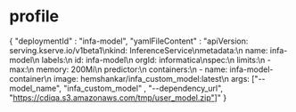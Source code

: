 # profile
{ "deploymentId" : "infa-model", "yamlFileContent" : "apiVersion: serving.kserve.io/v1beta1\nkind: InferenceService\nmetadata:\n name: infa-model\n labels:\n id: infa-model\n orgId: informatica\nspec:\n limits:\n - max:\n  memory: 200Mi\n predictor:\n containers:\n - name: infa-model-container\n image: hemshankar/infa_custom_model:latest\n args: ["--model_name", "infa_custom_model" , "--dependency_url", "https://cdiqa.s3.amazonaws.com/tmp/user_model.zip"]" }
